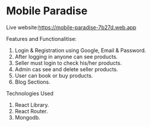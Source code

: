 # Mobile Paradise
Live website:https://mobile-paradise-7b27d.web.app

Features and Functionalitise:
1. Login & Registration using Google, Email & Password.
2. After logging in anyone can see products.
3. Seller must login to check his/her products.
4. Admin cas see and delete seller products.
5. User can book or buy products.
6. Blog Sections.


 Technologies Used
1. React Library.
2. React Router.
3. Mongodb.


